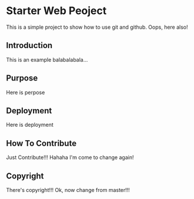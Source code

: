 # Starter Web Peoject

This is a simple project to show how to use git and github.
Oops, here also!

## Introduction

This is an example balabalabala...

## Purpose

Here is perpose

## Deployment

Here is deployment

## How To Contribute

Just Contribute!!!
Hahaha I'm come to change again!

## Copyright
There's copyright!!!
Ok, now change from master!!!